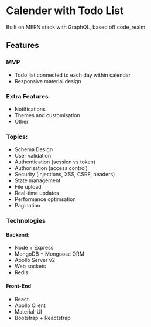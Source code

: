 # Calender with Todo List
Built on MERN stack with GraphQL, based off code_realm

## Features
### MVP 
- Todo list connected to each day within calendar
- Responsive material design

### Extra Features
- Notifications
- Themes and customisation
- Other

### Topics:
- Schema Design
- User validation
- Authentication (session vs token)
- Authorisation (access control)
- Security (injections, XSS, CSRF, headers)
- State management
- File upload
- Real-time updates
- Performance optimsation
- Pagination

### Technologies
#### Backend: 
- Node + Express
- MongoDB + Mongoose ORM
- Apollo Server v2
- Web sockets
- Redis
#### Front-End
- React 
- Apollo Client
- Material-UI
- Bootstrap + Reactstrap